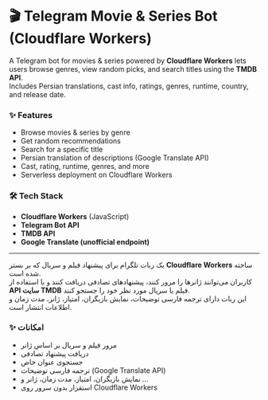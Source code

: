 # 🎬 Telegram Movie & Series Bot (Cloudflare Workers)
A Telegram bot for movies & series powered by **Cloudflare Workers** lets users browse genres, view random picks, and search titles using the **TMDB API**.  
Includes Persian translations, cast info, ratings, genres, runtime, country, and release date.  

### ✨ Features
- Browse movies & series by genre  
- Get random recommendations  
- Search for a specific title  
- Persian translation of descriptions (Google Translate API)  
- Cast, rating, runtime, genres, and more  
- Serverless deployment on Cloudflare Workers  

### 🛠 Tech Stack
- **Cloudflare Workers** (JavaScript)
- **Telegram Bot API**
- **TMDB API**
- **Google Translate (unofficial endpoint)**
---

یک ربات تلگرام برای پیشنهاد فیلم و سریال که بر بستر **Cloudflare Workers** ساخته شده است.  
کاربران می‌توانند ژانرها را مرور کنند، پیشنهادهای تصادفی دریافت کنند و با استفاده از **API سایت TMDB** فیلم یا سریال مورد نظر خود را جستجو کنند.  
این ربات دارای ترجمه فارسی توضیحات، نمایش بازیگران، امتیاز، ژانر، مدت زمان و اطلاعات انتشار است.

### ✨ امکانات
- مرور فیلم و سریال بر اساس ژانر  
- دریافت پیشنهاد تصادفی  
- جستجوی عنوان خاص  
- ترجمه فارسی توضیحات (Google Translate API)  
- نمایش بازیگران، امتیاز، مدت زمان، ژانر و ...  
- استقرار بدون سرور روی Cloudflare Workers  
